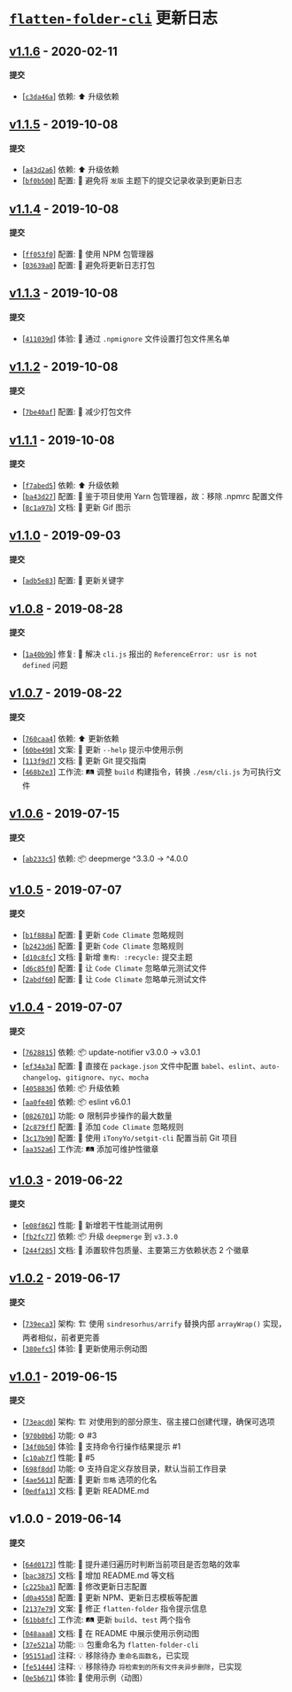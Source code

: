 # [`flatten-folder-cli`][flatten-folder-cli] 更新日志

## [v1.1.6](https://github.com/iTonyYo/flatten-folder-cli/compare/v1.1.5...v1.1.6) - 2020-02-11

#### 提交

- [[`c3da46a`](https://github.com/iTonyYo/flatten-folder-cli/commit/c3da46ae2273e31dca16bae9c1fb98a65a61a4cf)] 依赖: :arrow_up: 升级依赖
## [v1.1.5](https://github.com/iTonyYo/flatten-folder-cli/compare/v1.1.4...v1.1.5) - 2019-10-08

#### 提交

- [[`a43d2a6`](https://github.com/iTonyYo/flatten-folder-cli/commit/a43d2a68a870ad7321bd8f92955b3fe84ba77ee2)] 依赖: :arrow_up: 升级依赖
- [[`bf0b500`](https://github.com/iTonyYo/flatten-folder-cli/commit/bf0b500d0b8629e84e0e8b99b6c9614f3b583916)] 配置: :wrench: 避免将 `发版` 主题下的提交记录收录到更新日志
## [v1.1.4](https://github.com/iTonyYo/flatten-folder-cli/compare/v1.1.3...v1.1.4) - 2019-10-08

#### 提交

- [[`ff053f0`](https://github.com/iTonyYo/flatten-folder-cli/commit/ff053f01e37a7d1576d9fec693b7566082ce0335)] 配置: :wrench: 使用 NPM 包管理器
- [[`03639a0`](https://github.com/iTonyYo/flatten-folder-cli/commit/03639a09465aac82ece12aa3cde1690d852fc25d)] 配置: :wrench: 避免将更新日志打包
## [v1.1.3](https://github.com/iTonyYo/flatten-folder-cli/compare/v1.1.2...v1.1.3) - 2019-10-08

#### 提交

- [[`411039d`](https://github.com/iTonyYo/flatten-folder-cli/commit/411039d7c6ae0740c10ca026839c9022f958ebb8)] 体验: :children_crossing: 通过 `.npmignore` 文件设置打包文件黑名单
## [v1.1.2](https://github.com/iTonyYo/flatten-folder-cli/compare/v1.1.1...v1.1.2) - 2019-10-08

#### 提交

- [[`7be40af`](https://github.com/iTonyYo/flatten-folder-cli/commit/7be40af902674251cc50537b7c9f4a3acb52596c)] 配置: :wrench: 减少打包文件
## [v1.1.1](https://github.com/iTonyYo/flatten-folder-cli/compare/v1.1.0...v1.1.1) - 2019-10-08

#### 提交

- [[`f7abed5`](https://github.com/iTonyYo/flatten-folder-cli/commit/f7abed5dba41805c56346be17c1c139cceb81057)] 依赖: :arrow_up: 升级依赖
- [[`ba43d27`](https://github.com/iTonyYo/flatten-folder-cli/commit/ba43d2726b2be55eb17022a9331048b8961c8c47)] 配置: :wrench: 鉴于项目使用 Yarn 包管理器，故：移除 .npmrc 配置文件
- [[`8c1a97b`](https://github.com/iTonyYo/flatten-folder-cli/commit/8c1a97b34dbcec01e53a1cdd1a6bc2f3de1e045d)] 文档: :memo: 更新 Gif 图示
## [v1.1.0](https://github.com/iTonyYo/flatten-folder-cli/compare/v1.0.8...v1.1.0) - 2019-09-03

#### 提交

- [[`adb5e83`](https://github.com/iTonyYo/flatten-folder-cli/commit/adb5e83eff9caee63761c00f42aaec0b49a23275)] 配置: :wrench: 更新关键字
## [v1.0.8](https://github.com/iTonyYo/flatten-folder-cli/compare/v1.0.7...v1.0.8) - 2019-08-28

#### 提交

- [[`1a40b9b`](https://github.com/iTonyYo/flatten-folder-cli/commit/1a40b9ba7a3a828d904645f3eaceb715bbf379e9)] 修复: :bug: 解决 `cli.js` 报出的 `ReferenceError: usr is not defined` 问题
## [v1.0.7](https://github.com/iTonyYo/flatten-folder-cli/compare/v1.0.6...v1.0.7) - 2019-08-22

#### 提交

- [[`760caa4`](https://github.com/iTonyYo/flatten-folder-cli/commit/760caa474144aaec77f0259eb767ca9c03a1bfa5)] 依赖: :arrow_up: 更新依赖
- [[`60be498`](https://github.com/iTonyYo/flatten-folder-cli/commit/60be49882f26b937544da0ed0729c6a277a6c429)] 文案: :speech_balloon: 更新 `--help` 提示中使用示例
- [[`113f9d7`](https://github.com/iTonyYo/flatten-folder-cli/commit/113f9d752b0e678520d538e786d56e2b4de53904)] 文档: :memo: 更新 Git 提交指南
- [[`468b2e3`](https://github.com/iTonyYo/flatten-folder-cli/commit/468b2e35ad05fdde1e333a9a4858425147224da8)] 工作流: :railway_track: 调整 `build` 构建指令，转换 `./esm/cli.js` 为可执行文件
## [v1.0.6](https://github.com/iTonyYo/flatten-folder-cli/compare/v1.0.5...v1.0.6) - 2019-07-15

#### 提交

- [[`ab233c5`](https://github.com/iTonyYo/flatten-folder-cli/commit/ab233c5a342707a9e68598173854f3f421605152)] 依赖: :package: deepmerge ^3.3.0 -&gt; ^4.0.0
## [v1.0.5](https://github.com/iTonyYo/flatten-folder-cli/compare/v1.0.4...v1.0.5) - 2019-07-07

#### 提交

- [[`b1f888a`](https://github.com/iTonyYo/flatten-folder-cli/commit/b1f888a5d45c82d93fde28430894e03efdcdeb3b)] 配置: :wrench: 更新 `Code Climate` 忽略规则
- [[`b2423d6`](https://github.com/iTonyYo/flatten-folder-cli/commit/b2423d635997e13cd649950efc090459569aa3dc)] 配置: :wrench: 更新 `Code Climate` 忽略规则
- [[`d10c8fc`](https://github.com/iTonyYo/flatten-folder-cli/commit/d10c8fc5b662235ca95e9e4f54994c8ff4c5040b)] 文档: :memo: 新增 `重构: :recycle:` 提交主题
- [[`d6c85f0`](https://github.com/iTonyYo/flatten-folder-cli/commit/d6c85f08f7fabed32ccafe1b781f6903332017e4)] 配置: :wrench: 让 `Code Climate` 忽略单元测试文件
- [[`2abdf60`](https://github.com/iTonyYo/flatten-folder-cli/commit/2abdf6071dc424ae9304a89b632435692d38c952)] 配置: :wrench: 让 `Code Climate` 忽略单元测试文件
## [v1.0.4](https://github.com/iTonyYo/flatten-folder-cli/compare/v1.0.3...v1.0.4) - 2019-07-07

#### 提交

- [[`7628815`](https://github.com/iTonyYo/flatten-folder-cli/commit/7628815aeb2d957f7e6749479c911783ca93282b)] 依赖: :package: update-notifier v3.0.0 -&gt; v3.0.1
- [[`ef34a3a`](https://github.com/iTonyYo/flatten-folder-cli/commit/ef34a3a3b127e00b953c9bb9892a0304f3b94982)] 配置: :wrench: 直接在 `package.json` 文件中配置 `babel`、`eslint`、`auto-changelog`、`gitignore`、`nyc`、`mocha`
- [[`4058836`](https://github.com/iTonyYo/flatten-folder-cli/commit/4058836e2c4b4cd6b78f1096edf515d0b035e181)] 依赖: :package: 升级依赖
- [[`aa0fe40`](https://github.com/iTonyYo/flatten-folder-cli/commit/aa0fe40d3c8935717bffd4dfef20719a942e440e)] 依赖: :package: eslint v6.0.1
- [[`0826701`](https://github.com/iTonyYo/flatten-folder-cli/commit/082670113279531d148b64076380230a0d3e955e)] 功能: :gear: 限制异步操作的最大数量
- [[`2c879ff`](https://github.com/iTonyYo/flatten-folder-cli/commit/2c879ff86d4ffff52dfc6e7c5fe6d695f698ab23)] 配置: :wrench: 添加 `Code Climate` 忽略规则
- [[`3c17b90`](https://github.com/iTonyYo/flatten-folder-cli/commit/3c17b905e921a56fd92bcc83bc3aa542eaf2c171)] 配置: :wrench: 使用 `iTonyYo/setgit-cli` 配置当前 Git 项目
- [[`aa352a6`](https://github.com/iTonyYo/flatten-folder-cli/commit/aa352a622086fd6143efc62d7154a476754a7c4f)] 工作流: :railway_track: 添加可维护性徽章
## [v1.0.3](https://github.com/iTonyYo/flatten-folder-cli/compare/v1.0.2...v1.0.3) - 2019-06-22

#### 提交

- [[`e08f862`](https://github.com/iTonyYo/flatten-folder-cli/commit/e08f86258849d44dcec5dd4d79c8e2968ba6f36a)] 性能: :racehorse: 新增若干性能测试用例
- [[`fb2fc77`](https://github.com/iTonyYo/flatten-folder-cli/commit/fb2fc77fa5cfa714067d6f3fc4ff5a8568890ac8)] 依赖: :package: 升级 `deepmerge` 到 `v3.3.0`
- [[`244f285`](https://github.com/iTonyYo/flatten-folder-cli/commit/244f28568fd12e4c3c762d803d1159d099c487f6)] 文档: :memo: 添置软件包质量、主要第三方依赖状态 2 个徽章
## [v1.0.2](https://github.com/iTonyYo/flatten-folder-cli/compare/v1.0.1...v1.0.2) - 2019-06-17

#### 提交

- [[`739eca3`](https://github.com/iTonyYo/flatten-folder-cli/commit/739eca359b4d6531e98122989f4e37e2eaa666cb)] 架构: :building_construction: 使用 `sindresorhus/arrify` 替换内部 `arrayWrap()` 实现，两者相似，前者更完善
- [[`380efc5`](https://github.com/iTonyYo/flatten-folder-cli/commit/380efc5f5365113c99b57a639051482979382822)] 体验: :children_crossing: 更新使用示例动图
## [v1.0.1](https://github.com/iTonyYo/flatten-folder-cli/compare/v1.0.0...v1.0.1) - 2019-06-15

#### 提交

- [[`73eacd0`](https://github.com/iTonyYo/flatten-folder-cli/commit/73eacd09eccbb1b8af7e6d4beff47c7d742f16da)] 架构: :building_construction: 对使用到的部分原生、宿主接口创建代理，确保可选项
- [[`970b0b6`](https://github.com/iTonyYo/flatten-folder-cli/commit/970b0b6761cb66c9d312659e30db986f04f504ae)] 功能: :gear: #3
- [[`34f0b50`](https://github.com/iTonyYo/flatten-folder-cli/commit/34f0b50f3166f5bcb5c3b58a9a65ff85f46cf701)] 体验: :children_crossing: 支持命令行操作结果提示 #1
- [[`c10ab7f`](https://github.com/iTonyYo/flatten-folder-cli/commit/c10ab7fe23cd8f0b68ed17605bb90ba0bcdccd86)] 性能: :racehorse: #5
- [[`698f8dd`](https://github.com/iTonyYo/flatten-folder-cli/commit/698f8dddafc2a1afd0674bed5c9272c8242dc6f3)] 功能: :gear: 支持自定义存放目录，默认当前工作目录
- [[`4ae5613`](https://github.com/iTonyYo/flatten-folder-cli/commit/4ae56136c2d1fcb985a293a66d87090e70427387)] 配置: :wrench: 更新 `忽略` 选项的化名
- [[`0edfa13`](https://github.com/iTonyYo/flatten-folder-cli/commit/0edfa130d31cfed392f8967628dda97483914bf3)] 文档: :memo: 更新 README.md
## v1.0.0 - 2019-06-14

#### 提交

- [[`64d0173`](https://github.com/iTonyYo/flatten-folder-cli/commit/64d0173720ba40918f211c9d3de9d6f901ed1c92)] 性能: :racehorse: 提升递归遍历时判断当前项目是否忽略的效率
- [[`bac3875`](https://github.com/iTonyYo/flatten-folder-cli/commit/bac3875a9710ac88d647c28fed67b3a5f0557a4a)] 文档: :memo: 增加 README.md 等文档
- [[`c225ba3`](https://github.com/iTonyYo/flatten-folder-cli/commit/c225ba3f1f9bfd01c8df6ba13a621b98211eddf6)] 配置: :wrench: 修改更新日志配置
- [[`d0a4558`](https://github.com/iTonyYo/flatten-folder-cli/commit/d0a4558d440e3f75b3187e7b7304fd0a66a4db76)] 配置: :wrench: 更新 NPM、更新日志模板等配置
- [[`2137e79`](https://github.com/iTonyYo/flatten-folder-cli/commit/2137e797f2b79d3808a83c26c502107fd20ad25c)] 文案: :speech_balloon: 修正 `flatten-folder` 指令提示信息
- [[`61bb8fc`](https://github.com/iTonyYo/flatten-folder-cli/commit/61bb8fc21925cd092fc1d0922466bd4666d7a6e5)] 工作流: :railway_track: 更新 `build`、`test` 两个指令
- [[`048aaa8`](https://github.com/iTonyYo/flatten-folder-cli/commit/048aaa86f7c70a139fd607cfa64b7dfb5772110e)] 文档: :memo: 在 README 中展示使用示例动图
- [[`37e521a`](https://github.com/iTonyYo/flatten-folder-cli/commit/37e521a0fdc7a3c9cc86fbffc8467c326dd78dd6)] 功能: :boom: 包重命名为 `flatten-folder-cli`
- [[`95151ad`](https://github.com/iTonyYo/flatten-folder-cli/commit/95151ad37cf43ce687a71c5d84470887ea720c05)] 注释: :bulb: 移除待办 `重命名函数名`，已实现
- [[`fe51444`](https://github.com/iTonyYo/flatten-folder-cli/commit/fe51444a69c863cb0204dbbfa29b8ce0d400c1ad)] 注释: :bulb: 移除待办 `将检索到的所有文件夹异步删除`，已实现
- [[`0e5b671`](https://github.com/iTonyYo/flatten-folder-cli/commit/0e5b671d93e81f6c7f76d4c06ceb59403dd859fa)] 体验: :children_crossing: 使用示例（动图）

[flatten-folder-cli]: https://github.com/iTonyYo/flatten-folder-cli
